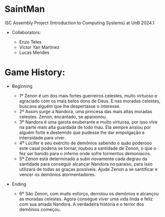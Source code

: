 # SaintMan

ISC Assembly Project (Introduction to Computing Systems) at UnB 2024.1

- Collaborators:
  
  - Enzo Teles
  - Victor Yan Martinez
  - Lucas Mendes
 
# Game History:

  - Beginning
    
    - 1º Zenon é um dos mais fortes guerreiros celestes, muito virtuoso e agraciado com os mais belos dons de Deus. E nas moradas celestes, buscava alguém que lhe despertasse o interesse.
    - 2º Assim surge a Nandora, uma princesa das mais altas moradas celestes. Zenon, encantado, se apaixonou.
    - 3º Nandora é uma garota exuberante e muito virtuosa, por isso vive na parte mais alta guardada de todo mau. Ela sempre ansiou por alguém forte e destemido que pudesse lhe dar empolgação e intensidade para viver.
    - 4º Lúcifer e seu exército de demônios sabendo o quão poderoso este casal poderia se tornar, roubou a santidade de Zenon, o que o fez ser banido para o inferno onde sofre tormentos demoníacos.
    - 5º Zenon está determinado a subir novamente cada degrau da santidade para conseguir alcançar Nandora no paraíso, para isso utilizará de todas as graças possíveis. Ajude Zenon a se santificar e vencer os demônios atormentadores.

  - Ending
    
    - 6º São Zenon, com muito esforço, derrotou os demônios e alcançou as moradas celestes. Agora consegue viver uma vida linda e feliz com sua amada Nandora. A verdadeira história e o terror dos demônios começou.